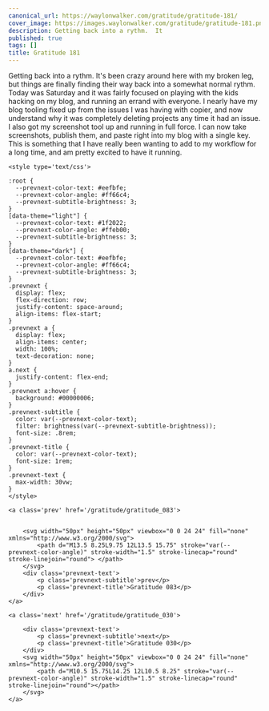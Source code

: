 ```yaml
---
canonical_url: https://waylonwalker.com/gratitude/gratitude-181/
cover_image: https://images.waylonwalker.com/gratitude/gratitude-181.png
description: Getting back into a rythm.  It
published: true
tags: []
title: Gratitude 181
---
```


Getting back into a rythm.  It's been crazy around here with my broken leg, but things are finally finding their way back into a somewhat normal rythm.  Today was Saturday and it was fairly focused on playing with the kids hacking on my blog, and running an errand with everyone.  I nearly have my blog tooling fixed up from the issues I was having with copier, and now understand why it was completely deleting projects any time it had an issue.  I also got my screenshot tool up and running in full force.  I can now take screenshots, publish them, and paste right into my blog with a single key.  This is something that I have really been wanting to add to my workflow for a long time, and am pretty excited to have it running.
<div class='prevnext'>

    <style type='text/css'>

    :root {
      --prevnext-color-text: #eefbfe;
      --prevnext-color-angle: #ff66c4;
      --prevnext-subtitle-brightness: 3;
    }
    [data-theme="light"] {
      --prevnext-color-text: #1f2022;
      --prevnext-color-angle: #ffeb00;
      --prevnext-subtitle-brightness: 3;
    }
    [data-theme="dark"] {
      --prevnext-color-text: #eefbfe;
      --prevnext-color-angle: #ff66c4;
      --prevnext-subtitle-brightness: 3;
    }
    .prevnext {
      display: flex;
      flex-direction: row;
      justify-content: space-around;
      align-items: flex-start;
    }
    .prevnext a {
      display: flex;
      align-items: center;
      width: 100%;
      text-decoration: none;
    }
    a.next {
      justify-content: flex-end;
    }
    .prevnext a:hover {
      background: #00000006;
    }
    .prevnext-subtitle {
      color: var(--prevnext-color-text);
      filter: brightness(var(--prevnext-subtitle-brightness));
      font-size: .8rem;
    }
    .prevnext-title {
      color: var(--prevnext-color-text);
      font-size: 1rem;
    }
    .prevnext-text {
      max-width: 30vw;
    }
    </style>
    
    <a class='prev' href='/gratitude/gratitude_083'>
    

        <svg width="50px" height="50px" viewbox="0 0 24 24" fill="none" xmlns="http://www.w3.org/2000/svg">
            <path d="M13.5 8.25L9.75 12L13.5 15.75" stroke="var(--prevnext-color-angle)" stroke-width="1.5" stroke-linecap="round" stroke-linejoin="round"> </path>
        </svg>
        <div class='prevnext-text'>
            <p class='prevnext-subtitle'>prev</p>
            <p class='prevnext-title'>Gratitude 083</p>
        </div>
    </a>
    
    <a class='next' href='/gratitude/gratitude_030'>
    
        <div class='prevnext-text'>
            <p class='prevnext-subtitle'>next</p>
            <p class='prevnext-title'>Gratitude 030</p>
        </div>
        <svg width="50px" height="50px" viewbox="0 0 24 24" fill="none" xmlns="http://www.w3.org/2000/svg">
            <path d="M10.5 15.75L14.25 12L10.5 8.25" stroke="var(--prevnext-color-angle)" stroke-width="1.5" stroke-linecap="round" stroke-linejoin="round"></path>
        </svg>
    </a>
  </div>